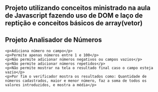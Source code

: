 ## Projeto utilizando conceitos ministrado na aula de Javascript fazendo uso de DOM e laço de reptição e conceitos básicos de array(vetor)
 ## Projeto Analisador de Números
    <p>Adiciona número no campo</p>
    <p>Permite apenas números entre 1 e 100</p>
    <p>Não permite adicionar números negativos ou campos vazios</p>
    <p>Não permite adicionar números repetidos</p>
    <p>Não permite mostrar na tela o resultado final caso o campo esteja vazio</p>
    <p>Por fim o verificador mostra os resultados como: Quantidade de números cadastrados, maior e menor número, faz a soma de todos os valores introduzidos, e mostra a média</p>
   

